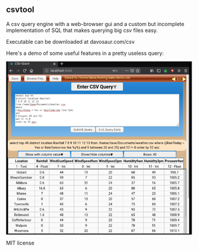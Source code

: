 ## csvtool

A csv query engine with a web-browser gui and a custom but incomplete implementation of SQL that makes querying big csv files easy.

Executable can be downloaded at davosaur.com/csv

Here's a demo of some useful features in a pretty useless query:

<img src="demo.png" align="middle"/>

MIT license
